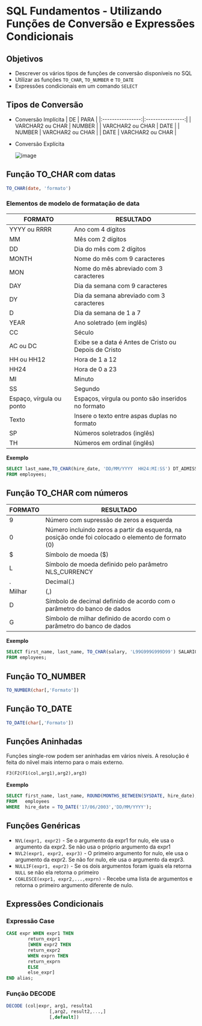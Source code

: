 # SQL Fundamentos - Utilizando Funções de Conversão e Expressões Condicionais

## Objetivos

-   Descrever os vários tipos de funções de conversão disponíveis no SQL
-   Utilizar as funções `TO_CHAR`, `TO_NUMBER` e `TO_DATE`
-   Expressões condicionais em um comando `SELECT`

## Tipos de Conversão

-   Conversão Implícita
    | DE | PARA |
    |:----------------:|:----------------:|
    | VARCHAR2 ou CHAR | NUMBER |
    | VARCHAR2 ou CHAR | DATE |
    | NUMBER | VARCHAR2 ou CHAR |
    | DATE | VARCHAR2 ou CHAR |
-   Conversão Explícita

    ![image](https://user-images.githubusercontent.com/97575616/213059331-ec09ad29-6e08-4d59-9a28-5baae352deb3.png)

## Função TO_CHAR com datas

```SQL
TO_CHAR(date, 'formato')
```

### Elementos de modelo de formatação de data

| FORMATO                  | RESULTADO                                             |
| ------------------------ | ----------------------------------------------------- |
| YYYY ou RRRR             | Ano com 4 dígitos                                     |
| MM                       | Mês com 2 dígitos                                     |
| DD                       | Dia do mês com 2 dígitos                              |
| MONTH                    | Nome do mês com 9 caracteres                          |
| MON                      | Nome do mês abreviado com 3 caracteres                |
| DAY                      | Dia da semana com 9 caracteres                        |
| DY                       | Dia da semana abreviado com 3 caracteres              |
| D                        | Dia da semana de 1 a 7                                |
| YEAR                     | Ano soletrado (em inglês)                             |
| CC                       | Século                                                |
| AC ou DC                 | Exibe se a data é Antes de Cristo ou Depois de Cristo |
| HH ou HH12               | Hora de 1 a 12                                        |
| HH24                     | Hora de 0 a 23                                        |
| MI                       | Minuto                                                |
| SS                       | Segundo                                               |
| Espaço, vírgula ou ponto | Espaços, vírgula ou ponto são inseridos no formato    |
| Texto                    | Insere o texto entre aspas duplas no formato          |
| SP                       | Números soletrados (inglês)                           |
| TH                       | Números em ordinal (inglês)                           |

**Exemplo**

```SQL
SELECT last_name,TO_CHAR(hire_date, 'DD/MM/YYYY  HH24:MI:SS') DT_ADMISSÂO
FROM employees;
```

## Função TO_CHAR com números

| FORMATO | RESULTADO                                                                                           |
| ------- | --------------------------------------------------------------------------------------------------- |
| 9       | Número com supressão de zeros a esquerda                                                            |
| 0       | Número incluindo zeros a partir da esquerda, na posição onde foi colocado o elemento de formato (0) |
| $       | Símbolo de moeda ($)                                                                                |
| L       | Símbolo de moeda definido pelo parâmetro NLS_CURRENCY                                               |
| .       | Decimal(.)                                                                                          |
| Milhar  | (,)                                                                                                 |
| D       | Símbolo de decimal definido de acordo com o parâmetro do banco de dados                             |
| G       | Símbolo de milhar definido de acordo com o parâmetro do banco de dados                              |

**Exemplo**

```SQL
SELECT first_name, last_name, TO_CHAR(salary, 'L99G999G999D99') SALARIO
FROM employees;
```

## Função TO_NUMBER

```SQL
TO_NUMBER(char[,'Formato'])
```

## Função TO_DATE

```SQL
TO_DATE(char[,'Formato'])
```

## Funções Aninhadas

Funções single-row podem ser aninhadas em vários níveis. A resolução é feita do níivel mais interno para o mais externo.

```SQL
F3(F2(F1(col,arg1),arg2),arg3)
```

**Exemplo**

```SQL
SELECT first_name, last_name, ROUND(MONTHS_BETWEEN(SYSDATE, hire_date),0) NUMERO_MESES
FROM   employees
WHERE  hire_date = TO_DATE('17/06/2003','DD/MM/YYYY');
```

## Funções Genéricas

-   `NVL(expr1, expr2)` - Se o argumento da expr1 for nulo, ele usa o argumento da expr2. Se não usa o próprio argumento da expr1
-   `NVL2(expr1, expr2, expr3)` - O primeiro argumento for nulo, ele usa o argumento da expr2. Se não for nulo, ele usa o argumento da expr3.
-   `NULLIF(expr1, expr2)` - Se os dois argumentos foram iguais ela retorna `NULL` se não ela retorna o primeiro
-   `COALESCE(expr1, expr2,...,exprn)` - Recebe uma lista de argumentos e retorna o primeiro argumento diferente de nulo.

## Expressões Condicionais

### Expressão Case

```SQL
CASE expr WHEN expr1 THEN
		return_expr1
		[WHEN expr2 THEN
		return_expr2
		WHEN exprn THEN
		return_exprn
		ELSE
		else_expr]
END alias;
```

### Função DECODE

```SQL
DECODE (col|expr, arg1, resulta1
				[,arg2, result2,...,]
				[,default])
```
